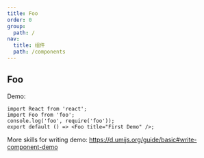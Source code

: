 ```yaml
---
title: Foo
order: 0
group:
  path: /
nav:
  title: 组件
  path: /components
---
```


## Foo

Demo:

<!-- <API></API> -->

```tsx
import React from 'react';
import Foo from 'foo';
console.log('foo', require('foo'));
export default () => <Foo title="First Demo" />;
```

More skills for writing demo: https://d.umijs.org/guide/basic#write-component-demo
